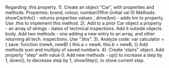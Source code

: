 Regarding .this property.
1). Create an object "Car",  with properties and methods.
Properties: brand, colour, numberOfKm (initial val 0)
Methods: showCarInfo() - returns properties values ;
drive(km) - adds km to property. Use .this to implement this method.
2). Add to a prior Car object a property - an array of strings - dates of technical inspections.
Add it outside objects body.
Add two methods - one adding a new entry to an array, and other returning all tech. inspections. Use ".this".
3). Analyze code:
var calculator = {
    save: function (newA, newB) {
        this.a = newA;
        this.b = newB;
    }}
    Add methods sum and multiply of saved numbers.
4). Create 'stairs" object.
Add property "step" with value 0.
Add new methods - up() to increase a step by 1, down(), to decrease step by 1, showStep(), to show current step.